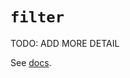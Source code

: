 # `filter`

TODO: ADD MORE DETAIL

See [docs][docs].

[docs]: https://docs.python.org/3/library/functions.html#filter
